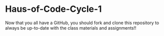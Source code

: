 # Haus-of-Code-Cycle-1
Now that you all have a GitHub, you should fork and clone this repository to always be up-to-date with the class materials and assignments!!
